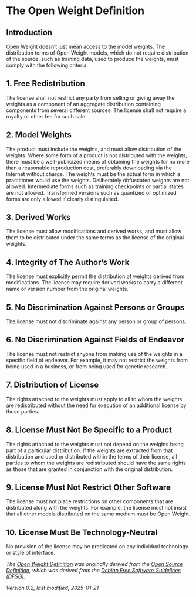 # The Open Weight Definition

## Introduction
Open Weight doesn’t just mean access to the model weights. The distribution terms of Open Weight models, which do not require distribution of the source, such as training data, used to produce the weights, must comply with the following criteria:

## 1. Free Redistribution
The license shall not restrict any party from selling or giving away the weights as a component of an aggregate distribution containing components from several different sources. The license shall not require a royalty or other fee for such sale.

## 2. Model Weights
The product must include the weights, and must allow distribution of the weights. Where some form of a product is not distributed with the weights, there must be a well-publicized means of obtaining the weights for no more than a reasonable reproduction cost, preferably downloading via the Internet without charge. The weights must be the actual form in which a practitioner would use the weights. Deliberately obfuscated weights are not allowed. Intermediate forms such as training checkpoints or partial states are not allowed. Transformed versions such as quantized or optimized forms are only allowed if clearly distinguished.

## 3. Derived Works
The license must allow modifications and derived works, and must allow them to be distributed under the same terms as the license of the original weights.

## 4. Integrity of The Author’s Work
The license must explicitly permit the distribution of weights derived from modifications. The license may require derived works to carry a different name or version number from the original weights.

## 5. No Discrimination Against Persons or Groups
The license must not discriminate against any person or group of persons.

## 6. No Discrimination Against Fields of Endeavor
The license must not restrict anyone from making use of the weights in a specific field of endeavor. For example, it may not restrict the weights from being used in a business, or from being used for genetic research.

## 7. Distribution of License
The rights attached to the weights must apply to all to whom the weights are redistributed without the need for execution of an additional license by those parties.

## 8. License Must Not Be Specific to a Product
The rights attached to the weights must not depend on the weights being part of a particular distribution. If the weights are extracted from that distribution and used or distributed within the terms of their license, all parties to whom the weights are redistributed should have the same rights as those that are granted in conjunction with the original distribution.

## 9. License Must Not Restrict Other Software
The license must not place restrictions on other components that are distributed along with the weights. For example, the license must not insist that all other models distributed on the same medium must be Open Weight.

## 10. License Must Be Technology-Neutral
No provision of the license may be predicated on any individual technology or style of interface.

*The [Open Weight Definition](https://openweight.org/owd) was originally derived from the [Open Source Definition](https://opensourcedefinition.org/), which was derived from the [Debian Free Software Guidelines (DFSG)](https://www.debian.org/social_contract#guidelines).*

*Version 0.2, last modified, 2025-01-21*
